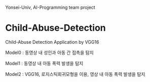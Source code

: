 Yonsei-Univ, AI-Programming team project

# Child-Abuse-Detection
Child-Abuse Detection Application by VGG16

Model0 : 동영상 내 성인과 아동 간 접촉을 탐지

Model1 : 동영상 내 아동 폭력 발생을 탐지

Model2 : VGG16, 로지스틱회귀모형을 이용, 영상 내 아동 폭력 발생을 탐지
